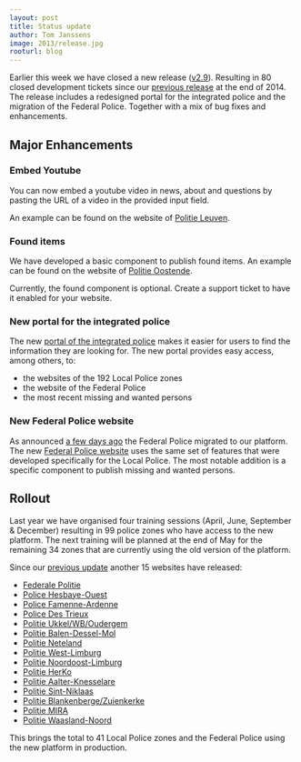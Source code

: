 ```yaml
---
layout: post
title: Status update
author: Tom Janssens
image: 2013/release.jpg
rooturl: blog
---
```


Earlier this week we have closed a new release ([v2.9](https://github.com/belgianpolice/internet-platform/releases/tag/v2.9)).
Resulting in 80 closed development tickets since our [previous release]({{site.url}}/blog/2014/12/23/status-update.html) at the end of 2014.
The release includes a redesigned portal for the integrated police and the migration of the Federal Police. Together with a mix of bug fixes and enhancements.

## Major Enhancements

### Embed Youtube

You can now embed a youtube video in news, about and questions by pasting the URL of a video in the provided input field.

An example can be found on the website of [Politie Leuven](http://www.lokalepolitie.be/5388/over-ons/werken-bij-de-politie).

### Found items

We have developed a basic component to publish found items. An example can be found on the website of [Politie Oostende](http://www.lokalepolitie.be/5449/gevonden-voorwerpen).

Currently, the found component is optional. Create a support ticket to have it enabled for your website.

### New portal for the integrated police

The new [portal of the integrated police](http://www.politie.be/intro) makes it easier for users to find the information they are looking for. The new portal provides easy access, among others, to:

- the websites of the 192 Local Police zones
- the website of the Federal Police
- the most recent missing and wanted persons

### New Federal Police website

As announced [a few days ago]({{site.url}}/blog/2015/04/02/new-portal-of-the-federal-police-goes-live.html) the Federal Police migrated to our platform.
The new [Federal Police website](http://www.politie.be/fed/nl) uses the same set of features that were developed specifically for the Local Police.
The most notable addition is a specific component to publish missing and wanted persons.

## Rollout
Last year we have organised four training sessions (April, June, September & December) resulting in 99 police zones who have access to the new platform.
The next training will be planned at the end of May for the remaining 34 zones that are currently using the old version of the platform.

Since our [previous update](http://www.openpolice.be/blog/2014/11/04/status-update.html) another 15 websites have released:

* [Federale Politie](http://www.politie.be/fed/nl)
* [Police Hesbaye-Ouest](http://www.policelocale.be/5293)
* [Police Famenne-Ardenne](http://www.policelocale.be/5300)
* [Police Des Trieux](http://www.policelocale.be/5336)
* [Politie Ukkel/WB/Oudergem](http://www.lokalepolitie.be/5342)
* [Politie Balen-Dessel-Mol](http://www.lokalepolitie.be/5368)
* [Politie Neteland](http://www.lokalepolitie.be/5369)
* [Politie West-Limburg](http://www.lokalepolitie.be/5374)
* [Politie Noordoost-Limburg](http://www.lokalepolitie.be/5385)
* [Politie HerKo](http://www.lokalepolitie.be/5393)
* [Politie Aalter-Knesselare](http://www.lokalepolitie.be/5423)
* [Politie Sint-Niklaas](http://www.lokalepolitie.be/5432)
* [Politie Blankenberge/Zuienkerke](http://www.lokalepolitie.be/5445)
* [Politie MIRA](http://www.lokalepolitie.be/5457)
* [Politie Waasland-Noord](http://www.lokalepolitie.be/5904)

This brings the total to 41 Local Police zones and the Federal Police using the new platform in production.
